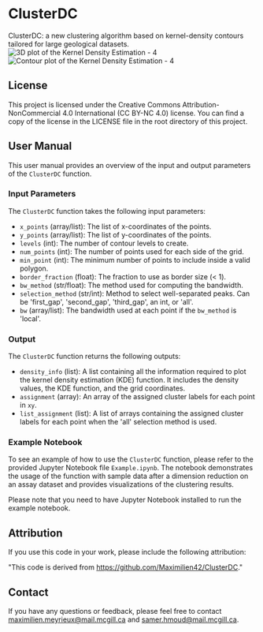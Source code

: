 # ClusterDC

ClusterDC: a new clustering algorithm based on kernel-density contours tailored for large geological datasets.
![3D plot of the Kernel Density Estimation - 4](https://github.com/Maximilien42/clusterdc/assets/51908644/d84b7790-1175-4fce-be66-63b548b51c76)
![Contour plot of the Kernel Density Estimation - 4](https://github.com/Maximilien42/clusterdc/assets/51908644/49c236c1-9d18-4eba-a4c7-c09f9c76b435)
## License

This project is licensed under the Creative Commons Attribution-NonCommercial 4.0 International (CC BY-NC 4.0) license. You can find a copy of the license in the LICENSE file in the root directory of this project.

## User Manual

This user manual provides an overview of the input and output parameters of the `ClusterDC` function.

### Input Parameters

The `ClusterDC` function takes the following input parameters:

- `x_points` (array/list): The list of x-coordinates of the points.
- `y_points` (array/list): The list of y-coordinates of the points.
- `levels` (int): The number of contour levels to create.
- `num_points` (int): The number of points used for each side of the grid.
- `min_point` (int): The minimum number of points to include inside a valid polygon.
- `border_fraction` (float): The fraction to use as border size (< 1).
- `bw_method` (str/float): The method used for computing the bandwidth.
- `selection_method` (str/int): Method to select well-separated peaks. Can be 'first_gap', 'second_gap', 'third_gap', an int, or 'all'.
- `bw` (array/list): The bandwidth used at each point if the `bw_method` is 'local'.

### Output

The `ClusterDC` function returns the following outputs:

- `density_info` (list): A list containing all the information required to plot the kernel density estimation (KDE) function. It includes the density values, the KDE function, and the grid coordinates.
- `assignment` (array): An array of the assigned cluster labels for each point in `xy`.
- `list_assignment` (list): A list of arrays containing the assigned cluster labels for each point when the 'all' selection method is used.

### Example Notebook

To see an example of how to use the `ClusterDC` function, please refer to the provided Jupyter Notebook file `Example.ipynb`. The notebook demonstrates the usage of the function with sample data after a dimension reduction on an assay dataset and provides visualizations of the clustering results.

Please note that you need to have Jupyter Notebook installed to run the example notebook.

## Attribution

If you use this code in your work, please include the following attribution:

"This code is derived from https://github.com/Maximilien42/ClusterDC."

## Contact

If you have any questions or feedback, please feel free to contact maximilien.meyrieux@mail.mcgill.ca and samer.hmoud@mail.mcgill.ca.
